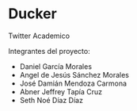 # Ducker
Twitter Academico

Integrantes del proyecto:  
- Daniel García Morales  
- Angel de Jesús Sánchez Morales  
- José Damián Mendoza Carmona  
- Abner Jeffrey Tapía Cruz  
- Seth Noé Díaz Díaz

